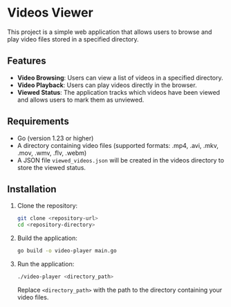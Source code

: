 # Videos Viewer

This project is a simple web application that allows users to browse and play video files stored in a specified directory.

## Features

- **Video Browsing**: Users can view a list of videos in a specified directory.
- **Video Playback**: Users can play videos directly in the browser.
- **Viewed Status**: The application tracks which videos have been viewed and allows users to mark them as unviewed.

## Requirements

- Go (version 1.23 or higher)
- A directory containing video files (supported formats: .mp4, .avi, .mkv, .mov, .wmv, .flv, .webm)
- A JSON file `viewed_videos.json` will be created in the videos directory to store the viewed status.

## Installation

1. Clone the repository:

   ```bash
   git clone <repository-url>
   cd <repository-directory>
   ```
2. Build the application:
   ```bash
   go build -o video-player main.go
   ```

3. Run the application:
   ```bash
   ./video-player <directory_path>
   ```

   Replace `<directory_path>` with the path to the directory containing your video files.
